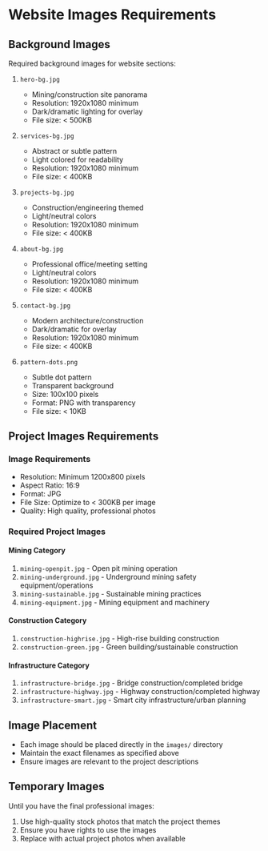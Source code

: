 # Website Images Requirements

## Background Images
Required background images for website sections:

1. `hero-bg.jpg`
   - Mining/construction site panorama
   - Resolution: 1920x1080 minimum
   - Dark/dramatic lighting for overlay
   - File size: < 500KB

2. `services-bg.jpg`
   - Abstract or subtle pattern
   - Light colored for readability
   - Resolution: 1920x1080 minimum
   - File size: < 400KB

3. `projects-bg.jpg`
   - Construction/engineering themed
   - Light/neutral colors
   - Resolution: 1920x1080 minimum
   - File size: < 400KB

4. `about-bg.jpg`
   - Professional office/meeting setting
   - Light/neutral colors
   - Resolution: 1920x1080 minimum
   - File size: < 400KB

5. `contact-bg.jpg`
   - Modern architecture/construction
   - Dark/dramatic for overlay
   - Resolution: 1920x1080 minimum
   - File size: < 400KB

6. `pattern-dots.png`
   - Subtle dot pattern
   - Transparent background
   - Size: 100x100 pixels
   - Format: PNG with transparency
   - File size: < 10KB

## Project Images Requirements

### Image Requirements
- Resolution: Minimum 1200x800 pixels
- Aspect Ratio: 16:9
- Format: JPG
- File Size: Optimize to < 300KB per image
- Quality: High quality, professional photos

### Required Project Images

#### Mining Category
1. `mining-openpit.jpg` - Open pit mining operation
2. `mining-underground.jpg` - Underground mining safety equipment/operations
3. `mining-sustainable.jpg` - Sustainable mining practices
4. `mining-equipment.jpg` - Mining equipment and machinery

#### Construction Category
1. `construction-highrise.jpg` - High-rise building construction
2. `construction-green.jpg` - Green building/sustainable construction

#### Infrastructure Category
1. `infrastructure-bridge.jpg` - Bridge construction/completed bridge
2. `infrastructure-highway.jpg` - Highway construction/completed highway
3. `infrastructure-smart.jpg` - Smart city infrastructure/urban planning

## Image Placement
- Each image should be placed directly in the `images/` directory
- Maintain the exact filenames as specified above
- Ensure images are relevant to the project descriptions

## Temporary Images
Until you have the final professional images:
1. Use high-quality stock photos that match the project themes
2. Ensure you have rights to use the images
3. Replace with actual project photos when available
